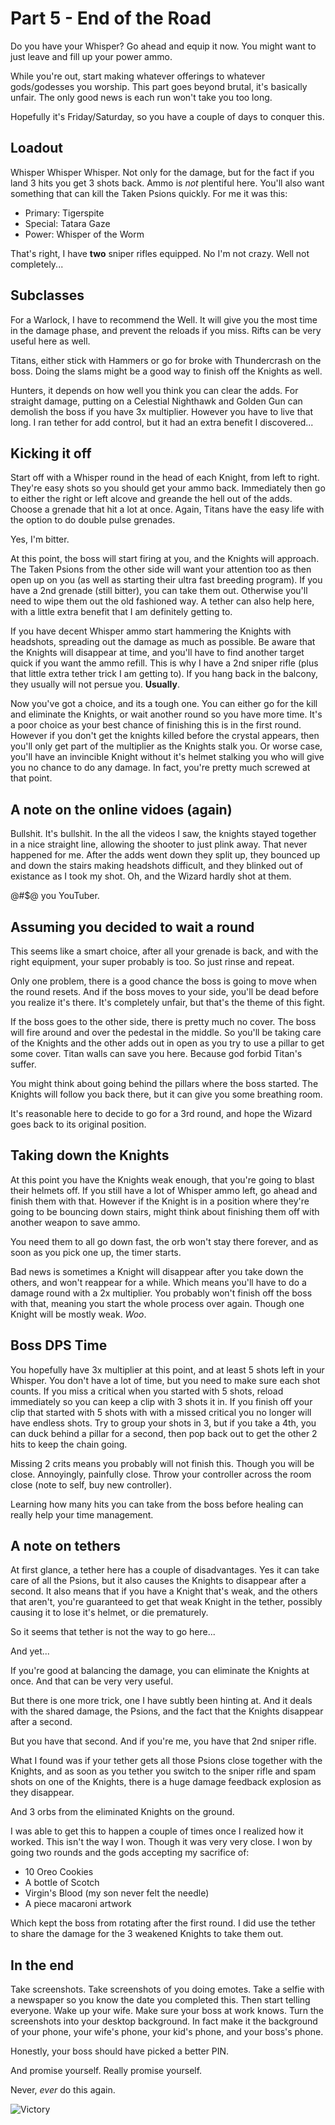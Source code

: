 # Part 5 - End of the Road
Do you have your Whisper?  Go ahead and equip it now.  You might want to just leave and fill up your power ammo.

While you're out, start making whatever offerings to whatever gods/godesses you worship.  This part goes beyond brutal, it's basically unfair.  The only good news is each run won't take you too long.

Hopefully it's Friday/Saturday, so you have a couple of days to conquer this.  

## Loadout
Whisper Whisper Whisper.  Not only for the damage, but for the fact if you land 3 hits you get 3 shots back.  Ammo is *not* plentiful here.  You'll also want something that can kill the Taken Psions quickly.  For me it was this:
* Primary: Tigerspite
* Special: Tatara Gaze
* Power: Whisper of the Worm

That's right, I have **two** sniper rifles equipped.  No I'm not crazy.  Well not completely...

## Subclasses
For a Warlock, I have to recommend the Well.  It will give you the most time in the damage phase, and prevent the reloads if you miss.  Rifts can be very useful here as well.  

Titans, either stick with Hammers or go for broke with Thundercrash on the boss.  Doing the slams might be a good way to finish off the Knights as well.  

Hunters, it depends on how well you think you can clear the adds.  For straight damage, putting on a Celestial Nighthawk and Golden Gun can demolish the boss if you have 3x multiplier.  However you have to live that long.  I ran tether for add control, but it had an extra benefit I discovered...

## Kicking it off
Start off with a Whisper round in the head of each Knight, from left to right.  They're easy shots so you should get your ammo back.  Immediately then go to either the right or left alcove and greande the hell out of the adds.  Choose a grenade that hit a lot at once.  Again, Titans have the easy life with the option to do double pulse grenades. 

Yes, I'm bitter.

At this point, the boss will start firing at you, and the Knights will approach.  The Taken Psions from the other side will want your attention too as then open up on you (as well as starting their ultra fast breeding program).  If you have a 2nd grenade (still bitter), you can take them out.  Otherwise you'll need to wipe them out the old fashioned way.  A tether can also help here, with a little extra benefit that I am definitely getting to.

If you have decent Whisper ammo start hammering the Knights with headshots, spreading out the damage as much as possible.  Be aware that the Knights will disappear at time, and you'll have to find another target quick if you want the ammo refill.  This is why I have a 2nd sniper rifle (plus that little extra tether trick I am getting to).  If you hang back in the balcony, they usually will not persue you.  **Usually**.

Now you've got a choice, and its a tough one.  You can either go for the kill and eliminate the Knights, or wait another round so you have more time.  It's a poor choice as your best chance of finishing this is in the first round.  However if you don't get the knights killed before the crystal appears, then you'll only get part of the multiplier as the Knights stalk you.  Or worse case, you'll have an invincible Knight without it's helmet stalking you who will give you no chance to do any damage.  In fact, you're pretty much screwed at that point.

## A note on the online vidoes (again)
Bullshit.  It's bullshit.  In the all the videos I saw, the knights stayed together in a nice straight line, allowing the shooter to just plink away.  That never happened for me.  After the adds went down they split up, they bounced up and down the stairs making headshots difficult, and they blinked out of existance as I took my shot.  Oh, and the Wizard hardly shot at them.

@#$@ you YouTuber.

## Assuming you decided to wait a round
This seems like a smart choice, after all your grenade is back, and with the right equipment, your super probably is too.  So just rinse and repeat.  

Only one problem, there is a good chance the boss is going to move when the round resets.  And if the boss moves to your side, you'll be dead before you realize it's there.  It's completely unfair, but that's the theme of this fight.

If the boss goes to the other side, there is pretty much no cover.  The boss will fire around and over the pedestal in the middle.  So you'll be taking care of the Knights and the other adds out in open as you try to use a pillar to get some cover.  Titan walls can save you here.  Because god forbid Titan's suffer.

You might think about going behind the pillars where the boss started.  The Knights will follow you back there, but it can give you some breathing room.

It's reasonable here to decide to go for a 3rd round, and hope the Wizard goes back to its original position.

## Taking down the Knights
At this point you have the Knights weak enough, that you're going to blast their helmets off.  If you still have a lot of Whisper ammo left, go ahead and finish them with that.  However if the Knight is in a position where they're going to be bouncing down stairs, might think about finishing them off with another weapon to save ammo.

You need them to all go down fast, the orb won't stay there forever, and as soon as you pick one up, the timer starts.

Bad news is sometimes a Knight will disappear after you take down the others, and won't reappear for a while.  Which means you'll have to do a damage round with a 2x multiplier.  You probably won't finish off the boss with that, meaning you start the whole process over again.  Though one Knight will be mostly weak.  *Woo*.

## Boss DPS Time
You hopefully have 3x multiplier at this point, and at least 5 shots left in your Whisper.  You don't have a lot of time, but you need to make sure each shot counts.  If you miss a critical when you started with 5 shots, reload immediately so you can keep a clip with 3 shots it in.  If you finish off your clip that started with 5 shots with with a missed critical you no longer will have endless shots.  Try to group your shots in 3, but if you take a 4th, you can duck behind a pillar for a second, then pop back out to get the other 2 hits to keep the chain going.  

Missing 2 crits means you probably will not finish this.  Though you will be close.  Annoyingly, painfully close.  Throw your controller across the room close (note to self, buy new controller).  

Learning how many hits you can take from the boss before healing can really help your time management.

## A note on tethers
At first glance, a tether here has a couple of disadvantages.  Yes it can take care of all the Psions, but it also causes the Knights to disappear after a second.  It also means that if you have a Knight that's weak, and the others that aren't, you're guaranteed to get that weak Knight in the tether, possibly causing it to lose it's helmet, or die prematurely.

So it seems that tether is not the way to go here...

And yet...

If you're good at balancing the damage, you can eliminate the Knights at once.  And that can be very very useful.

But there is one more trick, one I have subtly been hinting at.  And it deals with the shared damage, the Psions, and the fact that the Knights disappear after a second.

But you have that second.  And if you're me, you have that 2nd sniper rifle.

What I found was if your tether gets all those Psions close together with the Knights, and as soon as you tether you switch to the sniper rifle and spam shots on one of the Knights, there is a huge damage feedback explosion as they disappear.  

And 3 orbs from the eliminated Knights on the ground.

I was able to get this to happen a couple of times once I realized how it worked.  This isn't the way I won.  Though it was very very close. I won by going two rounds and the gods accepting my sacrifice of:
* 10 Oreo Cookies
* A bottle of Scotch
* Virgin's Blood (my son never felt the needle)
* A piece macaroni artwork

Which kept the boss from rotating after the first round.  I did use the tether to share the damage for the 3 weakened Knights to take them out.

## In the end
Take screenshots.  Take screenshots of you doing emotes.  Take a selfie with a newspaper so you know the date you completed this.  Then start telling everyone.  Wake up your wife.  Make sure your boss at work knows.  Turn the screenshots into your desktop background.  In fact make it the background of your phone, your wife's phone, your kid's phone, and your boss's phone.

Honestly, your boss should have picked a better PIN.

And promise yourself.  Really promise yourself.

Never, *ever* do this again.

![Victory](./ShatteredThroneSoloSmall.png)

